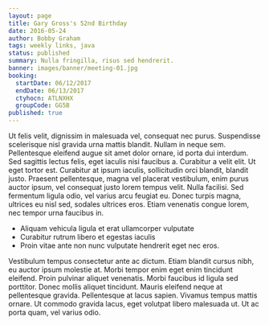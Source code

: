```yaml
---
layout: page
title: Gary Gross's 52nd Birthday
date: 2016-05-24
author: Bobby Graham
tags: weekly links, java
status: published
summary: Nulla fringilla, risus sed hendrerit.
banner: images/banner/meeting-01.jpg
booking:
  startDate: 06/12/2017
  endDate: 06/13/2017
  ctyhocn: ATLNXHX
  groupCode: GG5B
published: true
---
```

Ut felis velit, dignissim in malesuada vel, consequat nec purus. Suspendisse scelerisque nisl gravida urna mattis blandit. Nullam in neque sem. Pellentesque eleifend augue sit amet dolor ornare, id porta dui interdum. Sed sagittis lectus felis, eget iaculis nisi faucibus a. Curabitur a velit elit. Ut eget tortor est. Curabitur at ipsum iaculis, sollicitudin orci blandit, blandit justo. Praesent pellentesque, magna vel placerat vestibulum, enim purus auctor ipsum, vel consequat justo lorem tempus velit. Nulla facilisi. Sed fermentum ligula odio, vel varius arcu feugiat eu. Donec turpis magna, ultrices eu nisl sed, sodales ultrices eros. Etiam venenatis congue lorem, nec tempor urna faucibus in.

* Aliquam vehicula ligula et erat ullamcorper vulputate
* Curabitur rutrum libero et egestas iaculis
* Proin vitae ante non nunc vulputate hendrerit eget nec eros.

Vestibulum tempus consectetur ante ac dictum. Etiam blandit cursus nibh, eu auctor ipsum molestie at. Morbi tempor enim eget enim tincidunt eleifend. Proin pulvinar aliquet venenatis. Morbi faucibus id ligula sed porttitor. Donec mollis aliquet tincidunt. Mauris eleifend neque at pellentesque gravida. Pellentesque at lacus sapien. Vivamus tempus mattis ornare. Ut commodo gravida lacus, eget volutpat libero malesuada ut. Ut ac porta quam, vel varius odio.
